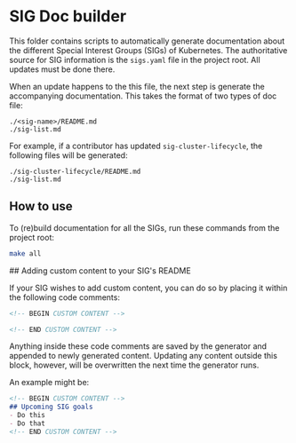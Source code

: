 # SIG Doc builder

This folder contains scripts to automatically generate documentation about the
different Special Interest Groups (SIGs) of Kubernetes. The authoritative
source for SIG information is the `sigs.yaml` file in the project root. All
updates must be done there.

When an update happens to the this file, the next step is generate the
accompanying documentation. This takes the format of two types of doc file:


```
./<sig-name>/README.md
./sig-list.md
```

For example, if a contributor has updated `sig-cluster-lifecycle`, the
following files will be generated:

```
./sig-cluster-lifecycle/README.md
./sig-list.md
```

## How to use

To (re)build documentation for all the SIGs, run these commands from the
project root:

```bash
make all
```

## Adding custom content to your SIG's README

If your SIG wishes to add custom content, you can do so by placing it within
the following code comments:

```markdown
<!-- BEGIN CUSTOM CONTENT -->

<!-- END CUSTOM CONTENT -->
```

Anything inside these code comments are saved by the generator and appended
to newly generated content. Updating any content outside this block, however,
will be overwritten the next time the generator runs.

An example might be:

```markdown
<!-- BEGIN CUSTOM CONTENT -->
## Upcoming SIG goals
- Do this
- Do that
<!-- END CUSTOM CONTENT -->
```
